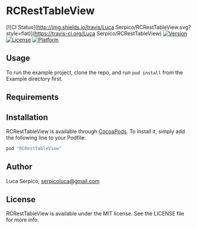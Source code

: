 # RCRestTableView

[![CI Status](http://img.shields.io/travis/Luca Serpico/RCRestTableView.svg?style=flat)](https://travis-ci.org/Luca Serpico/RCRestTableView)
[![Version](https://img.shields.io/cocoapods/v/RCRestTableView.svg?style=flat)](http://cocoapods.org/pods/RCRestTableView)
[![License](https://img.shields.io/cocoapods/l/RCRestTableView.svg?style=flat)](http://cocoapods.org/pods/RCRestTableView)
[![Platform](https://img.shields.io/cocoapods/p/RCRestTableView.svg?style=flat)](http://cocoapods.org/pods/RCRestTableView)

## Usage

To run the example project, clone the repo, and run `pod install` from the Example directory first.

## Requirements

## Installation

RCRestTableView is available through [CocoaPods](http://cocoapods.org). To install
it, simply add the following line to your Podfile:

```ruby
pod "RCRestTableView"
```

## Author

Luca Serpico, serpicoluca@gmail.com

## License

RCRestTableView is available under the MIT license. See the LICENSE file for more info.
